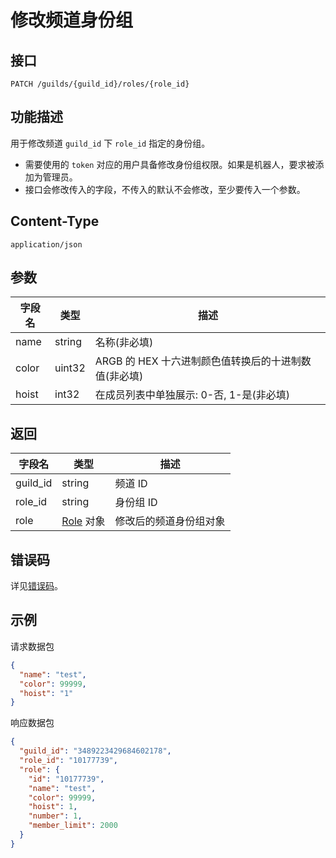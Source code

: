 # 修改频道身份组

## 接口

`PATCH /guilds/{guild_id}/roles/{role_id}`

## 功能描述

用于修改频道 `guild_id` 下 `role_id` 指定的身份组。

- 需要使用的 `token` 对应的用户具备修改身份组权限。如果是机器人，要求被添加为管理员。
- 接口会修改传入的字段，不传入的默认不会修改，至少要传入一个参数。

## Content-Type

`application/json`

## 参数

| 字段名 | 类型   | 描述                                                 |
| ------ | ------ | ---------------------------------------------------- |
| name   | string | 名称(非必填)                                         |
| color  | uint32 | ARGB 的 HEX 十六进制颜色值转换后的十进制数值(非必填) |
| hoist  | int32  | 在成员列表中单独展示: 0-否, 1-是(非必填)             |

## 返回

| 字段名   | 类型                            | 描述                   |
| -------- | ------------------------------- | ---------------------- |
| guild_id | string                          | 频道 ID                |
| role_id  | string                          | 身份组 ID              |
| role     | [Role](../role/member/role_model.md#role) 对象 | 修改后的频道身份组对象 |

## 错误码

详见[错误码](../../../openapi/error/error.md)。


## 示例

请求数据包

```json
{
  "name": "test",
  "color": 99999,
  "hoist": "1"
}
```

响应数据包

```json
{
  "guild_id": "3489223429684602178",
  "role_id": "10177739",
  "role": {
    "id": "10177739",
    "name": "test",
    "color": 99999,
    "hoist": 1,
    "number": 1,
    "member_limit": 2000
  }
}
```
